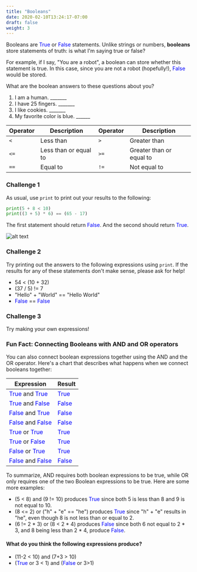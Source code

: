 ```yaml
---
title: "Booleans"
date: 2020-02-10T13:24:17-07:00
draft: false
weight: 3
---
```


Booleans are <font color="blue">True</font> or <font color="blue">False</font> statements. Unlike strings or numbers, <b>booleans</b> store statements of truth: is what I'm saying true or false? 

For example, if I say, "You are a robot", a boolean can store whether this statement is true. In this case, since you are not a robot (hopefully!), <font color="blue">False</font> would be stored. 

What are the boolean answers to these questions about you?

1. I am a human. _______
2. I have 25 fingers. _______
3. I like cookies. _______
4. My favorite color is blue. ______


| Operator | Description           | Operator | Description              |
| -------- | --------------------- | -------- | ------------------------ |
| `<`      | Less than             | `>`      | Greater than             |
| `<=`     | Less than or equal to | `>=`     | Greater than or equal to |
| `==`     | Equal to              | `!=`     | Not equal to             |

### Challenge 1
As usual, use `print` to print out your results to the following:

```python
print(5 + 8 < 10)
print((3 + 5) * 6) == (65 - 17)
```

The first statement should return <font color="blue">False</font>. And the second should return <font color="blue">True</font>. 

![alt text](../../img/booleans.png "image of how booleans are used in python code") 

### Challenge 2
Try printing out the answers to the following expressions using `print`. If the results for any of these statements don't make sense, please ask for help! 

- 54 < (10 + 32)
- (37 / 5) != 7
- "Hello" + "World" == "Hello World"
- <font color="blue">False</font> == <font color="blue">False</font>

### Challenge 3 
Try making your own expressions! 

### Fun Fact: Connecting Booleans with AND and OR operators

You can also connect boolean expressions together using the AND and the OR operator. Here's a chart that describes what happens when we connect booleans together:

| Expression                                                           | Result                          |
| -------------------------------------------------------------------- | ------------------------------- |
| <font color="blue">True</font> and <font color="blue">True</font>    | <font color="blue">True</font>  |
| <font color="blue">True</font>  and <font color="blue">False</font>  | <font color="blue">False</font> |
| <font color="blue">False</font> and <font color="blue">True</font>   | <font color="blue">False</font> |
| <font color="blue">False</font> and <font color="blue">False</font>  | <font color="blue">False</font> |
| <font color="blue">True</font>  or <font color="blue">True</font>    | <font color="blue">True</font>  |
| <font color="blue">True</font>  or <font color="blue">False</font>   | <font color="blue">True</font>  |
| <font color="blue">False</font> or <font color="blue">True</font>    | <font color="blue">True</font>  |
| <font color="blue">False</font>  and <font color="blue">False</font> | <font color="blue">False</font> |

To summarize, AND requires both boolean expressions to be true, while OR only requires one of the two Boolean expressions to be true. Here are some more examples:

- (5 < 8) and (9 != 10) produces <font color="blue">True</font> since both 5 is less than 8 and 9 is not equal to 10.
- (8 <= 2) or ("h" + "e" == "he") produces <font color="blue">True</font> since "h" + "e" results in "he", even though 8 is not less than or equal to 2.
- (6 != 2 * 3) or (8 < 2 * 4) produces <font color="blue">False</font> since both 6 not equal to 2 * 3, and 8 being less than 2 * 4, produce <font color="blue">False</font>.

#### What do you think the following expressions produce?

- (11-2 < 10) and (7+3 > 10)
- (<font color="blue">True</font> or 3 < 1) and (<font color="blue">False</font> or 3>1)
